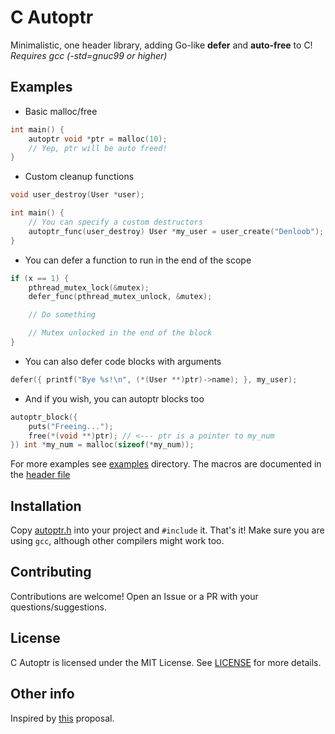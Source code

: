 # C Autoptr

Minimalistic, one header library, adding Go-like **defer** and **auto-free** to C! \
*Requires gcc (-std=gnuc99 or higher)*

## Examples
- Basic malloc/free
```c
int main() {
    autoptr void *ptr = malloc(10);
    // Yep, ptr will be auto freed!
}
```

- Custom cleanup functions
```c
void user_destroy(User *user);

int main() {
    // You can specify a custom destructors
    autoptr_func(user_destroy) User *my_user = user_create("Denloob");
}
```

- You can defer a function to run in the end of the scope
```c
if (x == 1) {
    pthread_mutex_lock(&mutex);
    defer_func(pthread_mutex_unlock, &mutex);

    // Do something

    // Mutex unlocked in the end of the block
}
```

- You can also defer code blocks with arguments
```c
defer({ printf("Bye %s!\n", (*(User **)ptr)->name); }, my_user);
```

- And if you wish, you can autoptr blocks too
```c
autoptr_block({
    puts("Freeing...");
    free(*(void **)ptr); // <--- ptr is a pointer to my_num
}) int *my_num = malloc(sizeof(*my_num));
```

For more examples see [examples](./examples/) directory.
The macros are documented in the [header file](./autoptr.h)

## Installation
Copy [autoptr.h](./autoptr.h) into your project and `#include` it. That's it!
Make sure you are using `gcc`, although other compilers might work too.

## Contributing
Contributions are welcome! Open an Issue or a PR with your questions/suggestions.

## License
C Autoptr is licensed under the MIT License. See [LICENSE](./LICENSE) for more details.

## Other info
Inspired by [this](https://www.open-std.org/jtc1/sc22/wg14/www/docs/n3199.htm) proposal.
